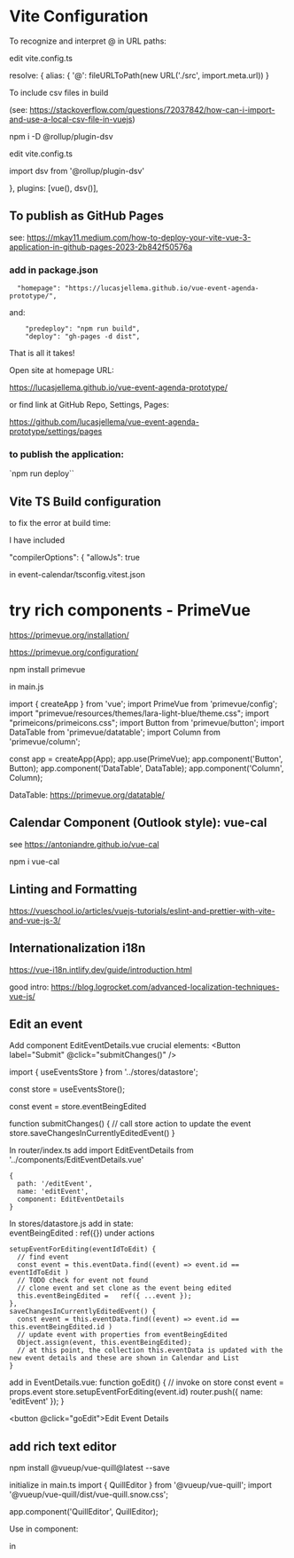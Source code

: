 # Vite Configuration

To recognize and interpret @ in URL paths:

edit vite.config.ts

  resolve: {
    alias: {
      '@': fileURLToPath(new URL('./src', import.meta.url))
    }


To include csv files in build

(see: https://stackoverflow.com/questions/72037842/how-can-i-import-and-use-a-local-csv-file-in-vuejs)

npm i -D @rollup/plugin-dsv

edit vite.config.ts

import dsv from '@rollup/plugin-dsv'

  },  plugins: [vue(), dsv()],


## To publish as GitHub Pages

see: https://mkay11.medium.com/how-to-deploy-your-vite-vue-3-application-in-github-pages-2023-2b842f50576a 


### add in package.json

```
  "homepage": "https://lucasjellema.github.io/vue-event-agenda-prototype/",
```

and:
```
    "predeploy": "npm run build",
    "deploy": "gh-pages -d dist",
```

That is all it takes!

Open site at homepage URL:

https://lucasjellema.github.io/vue-event-agenda-prototype/

or find link at GitHub Repo, Settings, Pages:

https://github.com/lucasjellema/vue-event-agenda-prototype/settings/pages

### to publish the application:

`npm run deploy``



## Vite TS Build configuration

to fix the error at build time:

I have included

 "compilerOptions": {
    "allowJs": true

in event-calendar/tsconfig.vitest.json

# try rich components - PrimeVue

https://primevue.org/installation/

https://primevue.org/configuration/


npm install primevue

in main.js

import { createApp } from 'vue';
import PrimeVue from 'primevue/config';
import "primevue/resources/themes/lara-light-blue/theme.css";
import "primeicons/primeicons.css";
import Button from 'primevue/button';
import DataTable from 'primevue/datatable';
import Column from 'primevue/column';


const app = createApp(App);
app.use(PrimeVue);
app.component('Button', Button);
app.component('DataTable', DataTable);
app.component('Column', Column);


DataTable: https://primevue.org/datatable/

## Calendar Component (Outlook style): vue-cal

see https://antoniandre.github.io/vue-cal

npm i vue-cal


## Linting and Formatting

https://vueschool.io/articles/vuejs-tutorials/eslint-and-prettier-with-vite-and-vue-js-3/

## Internationalization i18n

https://vue-i18n.intlify.dev/guide/introduction.html

good intro: https://blog.logrocket.com/advanced-localization-techniques-vue-js/ 

## Edit an event

Add component EditEventDetails.vue
crucial elements:
<Button label="Submit" @click="submitChanges()" />

import { useEventsStore } from '../stores/datastore';

const store = useEventsStore();

const event = store.eventBeingEdited

function submitChanges() {
  // call store action to update the event
  store.saveChangesInCurrentlyEditedEvent()
}



In router/index.ts add
import EditEventDetails from '../components/EditEventDetails.vue'

    {
      path: '/editEvent',
      name: 'editEvent',
      component: EditEventDetails
    }

In stores/datastore.js add
  in state:    
     eventBeingEdited : ref({})
  under actions

    setupEventForEditing(eventIdToEdit) {
      // find event
      const event = this.eventData.find((event) => event.id == eventIdToEdit )
      // TODO check for event not found
      // clone event and set clone as the event being edited
      this.eventBeingEdited =   ref({ ...event });
    },
    saveChangesInCurrentlyEditedEvent() {
      const event = this.eventData.find((event) => event.id == this.eventBeingEdited.id )
      // update event with properties from eventBeingEdited
      Object.assign(event, this.eventBeingEdited);
      // at this point, the collection this.eventData is updated with the new event details and these are shown in Calendar and List
    }

add in EventDetails.vue:
function goEdit() {
  // invoke on store
  const event = props.event
  store.setupEventForEditing(event.id)
  router.push({ name: 'editEvent' });
}

<button @click="goEdit">Edit Event Details</button>

## add rich text editor

npm install @vueup/vue-quill@latest --save

initialize in main.ts
import { QuillEditor } from '@vueup/vue-quill';
import '@vueup/vue-quill/dist/vue-quill.snow.css';

app.component('QuillEditor', QuillEditor);

Use in component:

in <script>: const content = ref('');

in <template>:

  <QuillEditor theme="snow" contentType="html" v-model:content="content" toolbar="full"/>
  <p>Text literal: {{content}}</p>
  <p v-html="content"></p>

## assign GUID to  events (new and all existing events)

npm install uuid

import { v4 as uuidv4 } from 'uuid';
let id =uuidv4();


## create new event

in datastore.js

    addEVent() {
      const newEvent = { id: uuidv4(), titel: "New Event" ,eventDate : new Date(), doelgroep:"", locatie:"",scope:"", voorbereiding:"", materialen:"", location:"", starttijd:"17:00", eindtijd:"18:00"}
      this.eventData.push(newEvent)
      this.setupEventForEditing(newEvent.id)
    }

invoked from EventsList.vue

function goAddAndEdit() {
  store.addEVent()
  router.push({ name: 'editEvent' });
}

and

 <button @click="goAddAndEdit">Add Event</button>


 ## Load from and Save to JSON

save as json

in eventslist.vue

          <button @click="downloadJSONFile()">Download JSON</button>


 function downloadJSONFile() {
  const jsonContent = JSON.stringify(eventData.value, null, 2);
  const blob = new Blob([jsonContent], { type: 'application/json' });

  const url = URL.createObjectURL(blob);
  const a = document.createElement('a');
  a.href = url;
  a.download = 'ConclusionEventsAgenda.json'; // Set the desired file name
  a.click();

  // Clean up the URL object after the download
  URL.revokeObjectURL(url);
}



in datastore.js:

// load JSON data from the file in the assets directory; this turns the data into a JSON object array
import eventsJSON from '@/assets/conclusionEvents.json';


 // post process eventsJSON: property eventDate should be turned from String to Date
        for (let i = 0; i < eventsJSON.length; i++) {
          eventsJSON[i].eventDate = new Date(eventsJSON[i].eventDate);
        }

## Fetch JSON document from GitHub
without having to redeploy the application to GitHub Pages, it can load the latest event definitions from the JSON file in GitHub (similar to reading the latest CSV file).

see datastore.js for the implementation (very straightforward)